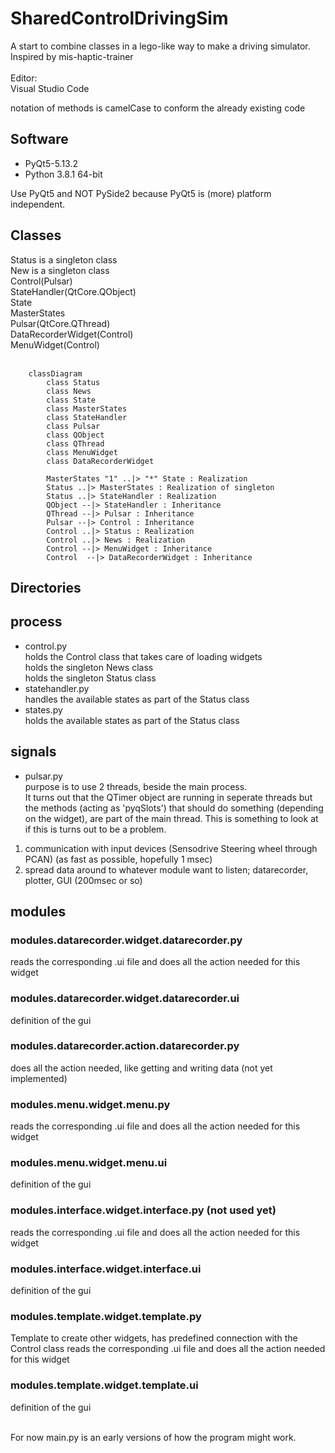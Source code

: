 # SharedControlDrivingSim

A start to combine classes in a lego-like way to make a driving simulator.<br>
Inspired by mis-haptic-trainer
<br><br>
Editor:<br>
Visual Studio Code

notation of methods is camelCase to conform the already existing code

## Software<br>
* PyQt5-5.13.2<br>
* Python 3.8.1 64-bit<br>

Use PyQt5 and NOT PySide2 because PyQt5 is (more) platform independent.<br>

## Classes
Status is a singleton class <br>
New is a singleton class <br>
Control(Pulsar) <br>
StateHandler(QtCore.QObject) <br>
State <br>
MasterStates <br>
Pulsar(QtCore.QThread) <br>
DataRecorderWidget(Control) <br>
MenuWidget(Control) <br><br>


```mermaid
    classDiagram
        class Status
        class News
        class State
        class MasterStates
        class StateHandler
        class Pulsar
        class QObject
        class QThread
        class MenuWidget
        class DataRecorderWidget

        MasterStates "1" ..|> "*" State : Realization
        Status ..|> MasterStates : Realization of singleton
        Status ..|> StateHandler : Realization
        QObject --|> StateHandler : Inheritance
        QThread --|> Pulsar : Inheritance
        Pulsar --|> Control : Inheritance
        Control ..|> Status : Realization
        Control ..|> News : Realization
        Control --|> MenuWidget : Inheritance
        Control  --|> DataRecorderWidget : Inheritance
```
## Directories

## process

* control.py <br>
holds the Control class that takes care of loading widgets<br>
holds the singleton News class<br>
holds the singleton Status class
* statehandler.py <br>
handles the available states as part of the Status class
* states.py <br>
holds the available states as part of the Status class

## signals

* pulsar.py <br>
purpose is to use 2 threads, beside the main process.<br>
It turns out that the QTimer object are running in seperate threads but the methods (acting as 'pyqSlots') that should do something (depending on the widget), are part of the main thread. This is something to look at if this is turns out to be a problem.
1. communication with input devices (Sensodrive Steering wheel through PCAN) (as fast as possible, hopefully 1 msec)
2. spread data around to whatever module want to listen; datarecorder, plotter, GUI (200msec or so)

## modules
### modules.datarecorder.widget.datarecorder.py
reads the corresponding .ui file and does all the action needed for this widget
### modules.datarecorder.widget.datarecorder.ui
definition of the gui
### modules.datarecorder.action.datarecorder.py
does all the action needed, like getting and writing data (not yet implemented)

### modules.menu.widget.menu.py
reads the corresponding .ui file and does all the action needed for this widget
### modules.menu.widget.menu.ui
definition of the gui

### modules.interface.widget.interface.py (not used yet)
reads the corresponding .ui file and does all the action needed for this widget
### modules.interface.widget.interface.ui
definition of the gui

### modules.template.widget.template.py
Template to create other widgets, has predefined connection with the Control class
reads the corresponding .ui file and does all the action needed for this widget
### modules.template.widget.template.ui
definition of the gui


<br>
For now main.py is an early versions of how the program might work. <br>
